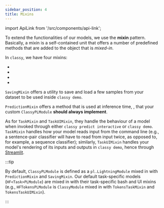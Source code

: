```yaml
---
sidebar_position: 4
title: Mixins
---
```


import ApiLink from '/src/components/api-link';

To extend the functionalities of our models, we use the **mixin** pattern. Basically, a mixin is a self-contained unit
that offers a number of predefined methods that are added to the object that is *mixed-in*.

In `classy`, we have four mixins:

- <ApiLink name="PredictionMixin" />
- <ApiLink name="SavingMixin" />
- <ApiLink name="TaskMixin" />
- <ApiLink name="TaskUIMixin" />

`SavingMixin` offers a utility to save and load a few samples from your dataset to be used inside `classy demo`.

`PredictionMixin` offers a method that is used at inference time, <ApiLink name="PredictionMixin.batch_predict" displayName="batch_predict" />, that your custom `ClassyPLModule` **should always implement**.

As for `TaskMixin` and `TaskUIMixin`, they handle the behaviour of a model when invoked through either `classy predict interactive`
or `classy demo`. `TaskMixin` handles how your model reads input from the command line (e.g., a sentence-pair classifier
will have to read from input twice, as opposed to, for example, a sequence classifier); similarly, `TaskUIMixin` handles
your model's rendering of its inputs and outputs in `classy demo`, hence through [Streamlit](https://streamlit.io/).

:::tip

By default, `ClassyPLModule` is defined as a `pl.LightningModule` mixed in with `PredictionMixin` and `SavingMixin`. Our
default task-specific models (`HF<Task>PLModule`) are mixed in with their task-specific bash and UI mixins
(e.g., `HFTokensPLModule` is `ClassyModule` mixed in with `TokensTaskMixin` and `TokensTaskUIMixin`).

:::
